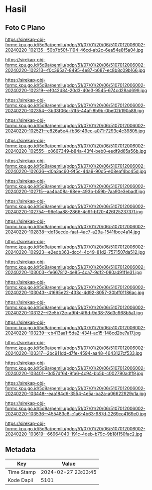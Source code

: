 # Hasil

## Foto C Plano

https://sirekap-obj-formc.kpu.go.id/5d9a/pemilu/pdpr/51/07/01/20/06/5107012006002-20240220-102135--50b7b50f-1194-46cd-ab2c-6ea54e8f5a04.jpg

https://sirekap-obj-formc.kpu.go.id/5d9a/pemilu/pdpr/51/07/01/20/06/5107012006002-20240220-102213--f0c395a7-8495-4e87-b687-ec8b8c09b166.jpg

https://sirekap-obj-formc.kpu.go.id/5d9a/pemilu/pdpr/51/07/01/20/06/5107012006002-20240220-102319--ef042d84-20d3-40e3-9545-674cd28ad699.jpg

https://sirekap-obj-formc.kpu.go.id/5d9a/pemilu/pdpr/51/07/01/20/06/5107012006002-20240220-102354--3b33f06c-51f5-44af-8b9b-0be02b190a89.jpg

https://sirekap-obj-formc.kpu.go.id/5d9a/pemilu/pdpr/51/07/01/20/06/5107012006002-20240220-102521--e826a5e4-fb36-49ec-a071-7293c4c39805.jpg

https://sirekap-obj-formc.kpu.go.id/5d9a/pemilu/pdpr/51/07/01/20/06/5107012006002-20240220-102555--c8667349-b84a-43f4-beb0-eedf9d65a56b.jpg

https://sirekap-obj-formc.kpu.go.id/5d9a/pemilu/pdpr/51/07/01/20/06/5107012006002-20240220-102636--d0a3ac60-9f5c-44a9-90d5-e08eaf4bc45d.jpg

https://sirekap-obj-formc.kpu.go.id/5d9a/pemilu/pdpr/51/07/01/20/06/5107012006002-20240220-102715--aa4ba08a-68ee-493b-b59b-7aa90e3ebadf.jpg

https://sirekap-obj-formc.kpu.go.id/5d9a/pemilu/pdpr/51/07/01/20/06/5107012006002-20240220-102754--96e1aa88-2866-4c9f-bf20-426f2523737f.jpg

https://sirekap-obj-formc.kpu.go.id/5d9a/pemilu/pdpr/51/07/01/20/06/5107012006002-20240220-102838--dd13ecde-faaf-4ac7-a29a-1541fbce4a14.jpg

https://sirekap-obj-formc.kpu.go.id/5d9a/pemilu/pdpr/51/07/01/20/06/5107012006002-20240220-102923--e2edb363-dcc4-4c49-81d2-7571507da512.jpg

https://sirekap-obj-formc.kpu.go.id/5d9a/pemilu/pdpr/51/07/01/20/06/5107012006002-20240220-103003--fe667812-4e85-4ca7-9df2-080ad91f1e31.jpg

https://sirekap-obj-formc.kpu.go.id/5d9a/pemilu/pdpr/51/07/01/20/06/5107012006002-20240220-103043--41695e22-433c-4d92-8057-30bff01186ac.jpg

https://sirekap-obj-formc.kpu.go.id/5d9a/pemilu/pdpr/51/07/01/20/06/5107012006002-20240220-103122--f2e5b72e-a9f4-4f6d-9d38-78d3c968b5a1.jpg

https://sirekap-obj-formc.kpu.go.id/5d9a/pemilu/pdpr/51/07/01/20/06/5107012006002-20240220-103239--cb413aa1-5da2-434f-ac15-148cd2be7a17.jpg

https://sirekap-obj-formc.kpu.go.id/5d9a/pemilu/pdpr/51/07/01/20/06/5107012006002-20240220-103317--2bc911dd-d7fe-4594-aa48-4643127cf533.jpg

https://sirekap-obj-formc.kpu.go.id/5d9a/pemilu/pdpr/51/07/01/20/06/5107012006002-20240220-103401--0d57df64-9fa6-4c94-bb5b-c002790adff9.jpg

https://sirekap-obj-formc.kpu.go.id/5d9a/pemilu/pdpr/51/07/01/20/06/5107012006002-20240220-103448--eaa184d6-3554-4e5a-ba2a-a06622929c1a.jpg

https://sirekap-obj-formc.kpu.go.id/5d9a/pemilu/pdpr/51/07/01/20/06/5107012006002-20240220-103536--455483c8-c1a6-4b63-987d-2269cc4169e0.jpg

https://sirekap-obj-formc.kpu.go.id/5d9a/pemilu/pdpr/51/07/01/20/06/5107012006002-20240220-103619--66964040-191c-4deb-b79c-9b18f150fac2.jpg


## Metadata

| Key        | Value               |
| ---------- | ------------------- |
| Time Stamp | 2024-02-27 23:03:45 |
| Kode Dapil | 5101                |



